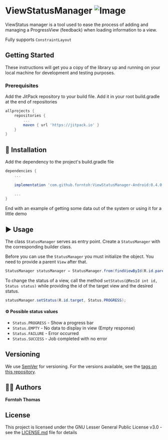 # ViewStatusManager ![Image](https://img.shields.io/badge/version-0.4.0-blue.svg)

ViewStatus manager is a tool used to ease the process of adding and managing a ProgressView (feedback) when loading information to a view.

Fully supports `ConstraintLayout`

## Getting Started

These instructions will get you a copy of the library up and running on your local machine for development and testing purposes.

### Prerequisites

Add the JitPack repository to your build file.
Add it in your root build.gradle at the end of repositories

```gradle
allprojects {
    repositories {
        ...
        maven { url 'https://jitpack.io' }
    }
}
```

## 💾 Installation 

Add the dependency to the project's build.gradle file

```gradle
dependencies {
    ...
    
    implementation 'com.github.forntoh:ViewStatusManager-Android:0.4.0'
    
    ...
}
```

End with an example of getting some data out of the system or using it for a little demo

## ▶️ Usage 

The class `StatusManager` serves as entry point. Create a `StatusManager` with the corresponding builder class.

Before you can use the `StatusManager` you must initialize the object. You need to provide a parent `View` after that.

```java
StatusManager statusManager = StatusManager.from(findViewById(R.id.parent));
```

To change the status of a view, call the method `setStatus(@ResId int id, Status status)` while providing the id of the target view and the desired status.

```java
statusManager.setStatus(R.id.target, Status.PROGRESS);
```

#### ⚙ Possible status values
* `Status.PROGRESS` - Show a progress bar
* `Status.EMPTY` - No data to display in view (Empty response)
* `Status.FAILURE` - Error occurred
* `Status.SUCCESS` - Job completed with no error

## Versioning

We use [SemVer](http://semver.org/) for versioning. For the versions available, see the [tags on this repository](https://github.com/forntoh/ViewStatusManager-Android/tags). 

## 👨‍💻 Authors

**Forntoh Thomas**

## License

This project is licensed under the GNU Lesser General Public License v3.0 - see the [LICENSE.md](LICENSE.md) file for details
